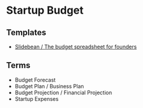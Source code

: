 # Startup Budget

## Templates

- [Slidebean / The budget spreadsheet for founders](https://slidebean.com/financial-model-template-for-startups)

<!--
https://jotform.com/table-templates/startup-budget-template
https://monday.com/blog/productivity/startup-budget-template
https://smartsheet.com/content/start-up-business-budget-template

https://etsy.com/uk/listing/1521383832/budget-spreadsheet-for-personal-finance
-->

## Terms

- Budget Forecast
- Budget Plan / Business Plan
- Budget Projection / Financial Projection
- Startup Expenses

<!--
## Tools

https://projectionhub.com
https://liveplan.com
-->

<!-- ##

- Finance
- Project Management Office (PMO)
- Marketing
- Construction
- Legal
- Project Management
- Education
- Design & Creative
- HR & Recruiting
- Sales & CRM
- Nonprofits
- IT
- Operations
- Software Development -->

<!--
##

100 = 5000  = 50 por loja
200 = 8000 = 40 por loja
300 = 11000 = 36,66 por loja
400 = 14000 =  35 por loja
500 = 17000 =  34 por loja
600 = 20000 =  33,33 por loja
700 = 23000 =  32,85 por loja
800 = 26000 =  32,50 por loja
900 = 29000 =  32,22 por loja
1000 = 32000 =  32 por loja
-->
